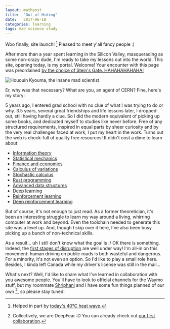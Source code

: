 ```yaml
---
layout: mathpost
title:  "Out of Hiding"
date:   2017-06-18
categories: learning
tags: mad science study
---
```

Woo finally, site launch! [^1] Pleased to meet y'all fancy people :)

After more than a year spent learning in the Silicon Valley, masquerading as some non-crazy dude, I'm ready to take my lessons out into the world. This site, opening today, is my portal. Welcome! Your encounter with this page was preordained [by the choice of Stein's Gate. HAHAHAHAHAHA!](https://www.youtube.com/watch?v=Drp6PqvKOwM)

![Hououin Kyouma, the insane mad scientist](http://pa1.narvii.com/5938/4eb25b6a39e9d5fe2e111b7fc3c4dcbed48177b7_hq.gif)

Er, why was that necessary? What are you, an agent of CERN? Fine, here's my story:

5 years ago, I entered grad school with no clue of what I was trying to do or why. 3.5 years, several great friendships and life lessons later, I dropped out, still having hardly a clue. So I did the modern equivalent of picking up some books, and dedicated myself to studies like never before. Free of any structured requirements, inspired in equal parts by sheer curiosity and by the very real challenges faced at work, I put my heart in the work. Turns out the web is chock-full of quality free resources! It didn't cost a dime to learn about:

* [Information theory](http://www.inference.org.uk/mackay/itila/book.html)
* [Statistical mechanics](http://stp.clarku.edu/notes)
* [Finance and economics](https://ocw.mit.edu/courses/sloan-school-of-management/15-401-finance-theory-i-fall-2008/video-lectures-and-slides)
* [Calculus of variations](https://ocw.mit.edu/courses/aeronautics-and-astronautics/16-323-principles-of-optimal-control-spring-2008/lecture-notes/lec5.pdf)
* [Stochastic calculus](http://www.math.nyu.edu/faculty/goodman/teaching/StochCalc2013/resources.html)
* [Rust programming](https://doc.rust-lang.org/book/second-edition)
* [Advanced data structures](https://ocw.mit.edu/courses/electrical-engineering-and-computer-science/6-851-advanced-data-structures-spring-2012/lecture-videos)
* [Deep learning](http://www.deeplearningbook.org)
* [Reinforcement learning](http://incompleteideas.net/sutton/book/the-book-2nd.html)
* [Deep reinforcement learning](http://rll.berkeley.edu/deeprlcourse)

But of course, it's not enough to just read. As a former theoretician, it's been an interesting struggle to learn my way around a living, whirring computer at work and beyond. Even the toolchain needed to generate this site was a level up. And, though I skip over it here, I've also been busy picking up a bunch of non-technical skills.

As a result... uh I still don't know what the goal is :/ OK there is something. Indeed, the [first stages of disruption](https://medium.com/waymo/apply-to-be-part-of-waymos-early-rider-program-5fd996c7a86f) are well under way! I'm all-in on this movement: human driving on public roads is both wasteful and dangerous. For a minority, it's not even an option. So I'd like to play a small role here. Besides, I kinda left Canada while my driver's license was still in the mail...

What's next? Well, I'd like to share what I've learned in collaboration with you awesome people. You'll have to look to official channels for the Waymo stuff, but my roommate [Shriphani](http://shriphani.com) and I have some fun things planned of our own [^2], so please stay tuned!

[^1]: Helped in part by [today's 40℃ heat wave](http://sanfrancisco.cbslocal.com/2017/06/19/bay-area-heat-wave-records-june-18-san-francisco-oakland-san-jose).

[^2]: Collectively, we are DeepFear :D You can already check out [our first collaboration](http://blog.shriphani.com/2016/08/03/a-frame-that-listens).
